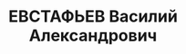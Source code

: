 ---
title: ЕВСТАФЬЕВ Василий Александрович
description: 'род. 1907, Рязанская обл., с. Медведово,, русский,, образование: начальное,,
  член ВКП(б). Место работы: "Ворошиловуголь", зам. заведующего шахтой № 9. Прож.:
  Луганская обл., Перевальский р-н, пос. Ящиково. Арестован 13.11.1937. Приговор:
  ВК ВС СССР, 02.01.1938 - ВМН. Расстрелян 03.01.1938. Реабилитация: Верховный суд
  СССР, 05.09.1986 - за отсутствием события преступления.'
---